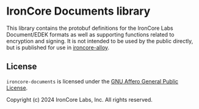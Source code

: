 # IronCore Documents library

This library contains the protobuf definitions for the IronCore Labs Document/EDEK formats as well as supporting functions related to encryption and signing. It is not intended to be used by the public directly, but is published for use in [ironcore-alloy](https://github.com/IronCoreLabs/ironcore-alloy).

## License

`ironcore-documents` is licensed under the [GNU Affero General Public License](LICENSE).

Copyright (c) 2024 IronCore Labs, Inc.
All rights reserved.